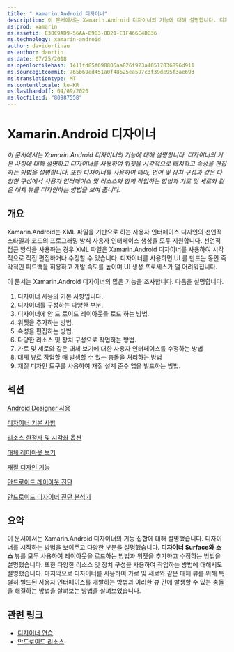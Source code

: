 ```yaml
---
title: " Xamarin.Android 디자이너"
description: 이 문서에서는 Xamarin.Android 디자이너의 기능에 대해 설명합니다. 디자이너의 기본 사항에 대해 설명하고 디자이너를 사용하여 위젯을 시각적으로 배치하고 속성을 편집하는 방법을 설명합니다. 또한 디자이너를 사용하여 테마, 언어 및 장치 구성과 같은 다양한 구성에서 사용자 인터페이스 및 리소스와 함께 작업하는 방법과 가로 및 세로와 같은 대체 뷰를 디자인하는 방법을 보여 줍니다.
ms.prod: xamarin
ms.assetid: E38C9AD9-56AA-B983-8B21-E1F466C4DB36
ms.technology: xamarin-android
author: davidortinau
ms.author: daortin
ms.date: 07/25/2018
ms.openlocfilehash: 1411fd85f698805aa826f923a40517836896d911
ms.sourcegitcommit: 765b69ed451a0f48625ea597c3f39de95f3ae693
ms.translationtype: MT
ms.contentlocale: ko-KR
ms.lasthandoff: 04/09/2020
ms.locfileid: "80987558"
---
```

# <a name="xamarinandroid-designer"></a> Xamarin.Android 디자이너

_이 문서에서는 Xamarin.Android 디자이너의 기능에 대해 설명합니다. 디자이너의 기본 사항에 대해 설명하고 디자이너를 사용하여 위젯을 시각적으로 배치하고 속성을 편집하는 방법을 설명합니다. 또한 디자이너를 사용하여 테마, 언어 및 장치 구성과 같은 다양한 구성에서 사용자 인터페이스 및 리소스와 함께 작업하는 방법과 가로 및 세로와 같은 대체 뷰를 디자인하는 방법을 보여 줍니다._

## <a name="overview"></a>개요

Xamarin.Android는 XML 파일을 기반으로 하는 사용자 인터페이스 디자인의 선언적 스타일과 코드의 프로그래밍 방식 사용자 인터페이스 생성을 모두 지원합니다.
선언적 접근 방식을 사용하는 경우 XML 파일은 Xamarin.Android 디자이너를 사용하여 시각적으로 직접 편집하거나 수정할 수 있습니다. 디자이너를 사용하면 UI 를 만드는 동안 즉각적인 피드백을 허용하고 개발 속도를 높이며 UI 생성 프로세스가 덜 어려워집니다.

이 문서는 Xamarin.Android 디자이너의 많은 기능을 조사합니다. 다음을 설명합니다.

1. 디자이너 사용의 기본 사항입니다.
2. 디자이너를 구성하는 다양한 부분.
3. 디자이너에 안 드 로이드 레이아웃을 로드 하는 방법.
4. 위젯을 추가하는 방법.
5. 속성을 편집하는 방법.
6. 다양한 리소스 및 장치 구성으로 작업하는 방법.
7. 가로 및 세로와 같은 대체 보기에 대한 사용자 인터페이스를 수정하는 방법 
8. 대체 뷰로 작업할 때 발생할 수 있는 충돌을 처리하는 방법 
9. 재질 디자인 도구를 사용하여 재질 설계 준수 앱을 빌드하는 방법.

## <a name="sections"></a>섹션

 [Android Designer 사용](~/android/user-interface/android-designer/designer-walkthrough.md)

 [디자이너 기본 사항](~/android/user-interface/android-designer/designer-basics.md)

 [리소스 한정자 및 시각화 옵션](~/android/user-interface/android-designer/resource-qualifiers.md)

 [대체 레이아웃 보기](~/android/user-interface/android-designer/alternative-layout-views.md)

 [재질 디자인 기능](~/android/user-interface/android-designer/material-design-features.md)

 [안드로이드 레이아웃 진단](~/android/user-interface/android-designer/diagnostics.md)
 
 [안드로이드 디자이너 진단 분석기](~/android/user-interface/android-designer/diagnostic-analyzers.md)

## <a name="summary"></a>요약

이 문서에서는 Xamarin.Android 디자이너의 기능 집합에 대해 설명했습니다.
디자이너를 시작하는 방법을 보여주고 다양한 부분을 설명했습니다. **디자이너 Surface와** **소스** 뷰를 모두 사용하여 레이아웃을 로드하는 방법과 위젯을 추가하고 수정하는 방법을 설명했습니다. 또한 다양한 리소스 및 장치 구성을 사용하여 작업하는 방법에 대해서도 설명했습니다. 마지막으로 디자이너를 사용하여 가로 및 세로와 같은 대체 뷰를 위해 특별히 빌드된 사용자 인터페이스를 개발하는 방법과 이러한 뷰 간에 발생할 수 있는 충돌을 해결하는 방법을 살펴보는 방법을 살펴보었습니다.

## <a name="related-links"></a>관련 링크

- [디자이너 연습](~/android/user-interface/android-designer/designer-walkthrough.md)
- [안드로이드 리소스](~/android/app-fundamentals/resources-in-android/index.md)
